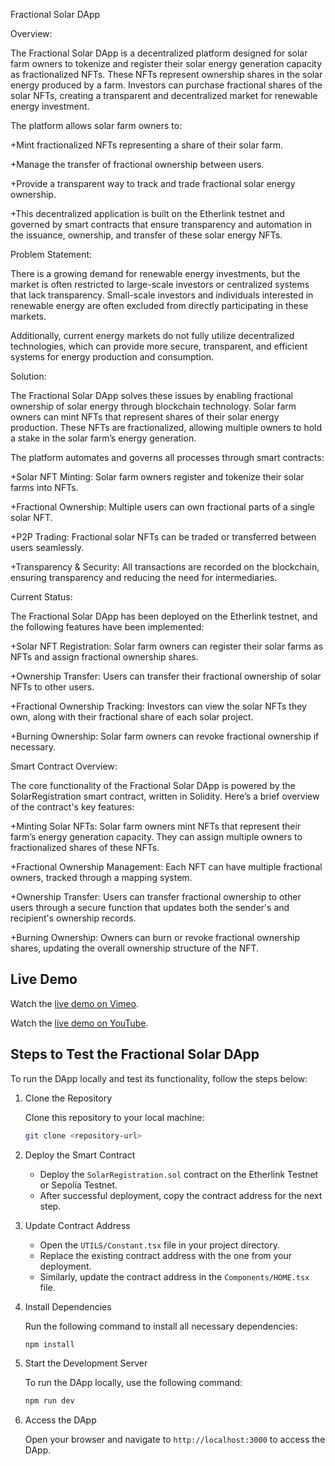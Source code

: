 
Fractional Solar DApp

Overview:

The Fractional Solar DApp is a decentralized platform designed for solar farm owners to tokenize and register their solar energy generation capacity as fractionalized NFTs. These NFTs represent ownership shares in the solar energy produced by a farm. Investors can purchase fractional shares of the solar NFTs, creating a transparent and decentralized market for renewable energy investment.

The platform allows solar farm owners to:

+Mint fractionalized NFTs representing a share of their solar farm.

+Manage the transfer of fractional ownership between users.

+Provide a transparent way to track and trade fractional solar energy ownership.

+This decentralized application is built on the Etherlink testnet and governed by smart contracts that ensure transparency and automation in the issuance, ownership, and transfer of these solar energy NFTs.

Problem Statement:

There is a growing demand for renewable energy investments, but the market is often restricted to large-scale investors or centralized systems that lack transparency. Small-scale investors and individuals interested in renewable energy are often excluded from directly participating in these markets.

Additionally, current energy markets do not fully utilize decentralized technologies, which can provide more secure, transparent, and efficient systems for energy production and consumption.

Solution:

The Fractional Solar DApp solves these issues by enabling fractional ownership of solar energy through blockchain technology. Solar farm owners can mint NFTs that represent shares of their solar energy production. These NFTs are fractionalized, allowing multiple owners to hold a stake in the solar farm’s energy generation.

The platform automates and governs all processes through smart contracts:

+Solar NFT Minting: Solar farm owners register and tokenize their solar farms into NFTs.

+Fractional Ownership: Multiple users can own fractional parts of a single solar NFT.

+P2P Trading: Fractional solar NFTs can be traded or transferred between users seamlessly.

+Transparency & Security: All transactions are recorded on the blockchain, ensuring transparency and reducing the need for intermediaries.

Current Status:

The Fractional Solar DApp has been deployed on the Etherlink  testnet, and the following features have been implemented:

+Solar NFT Registration: Solar farm owners can register their solar farms as NFTs and assign fractional ownership shares.

+Ownership Transfer: Users can transfer their fractional ownership of solar NFTs to other users.

+Fractional Ownership Tracking: Investors can view the solar NFTs they own, along with their fractional share of each solar project.

+Burning Ownership: Solar farm owners can revoke fractional ownership if necessary.

Smart Contract Overview:

The core functionality of the Fractional Solar DApp is powered by the SolarRegistration smart contract, written in Solidity. Here’s a brief overview of the contract's key features:

+Minting Solar NFTs: Solar farm owners mint NFTs that represent their farm’s energy generation capacity. They can assign multiple owners to fractionalized shares of these NFTs.

+Fractional Ownership Management: Each NFT can have multiple fractional owners, tracked through a mapping system.

+Ownership Transfer: Users can transfer fractional ownership to other users through a secure function that updates both the sender's and recipient's ownership records.

+Burning Ownership: Owners can burn or revoke fractional ownership shares, updating the overall ownership structure of the NFT.

## Live Demo

Watch the [live demo on Vimeo](https://vimeo.com/1021342143#t=0).


Watch the [live demo on YouTube](https://youtu.be/qRMcwQ4q_Es).



## Steps to Test the Fractional Solar DApp

To run the DApp locally and test its functionality, follow the steps below:

1. Clone the Repository
   
   Clone this repository to your local machine:
   ```bash
   git clone <repository-url>
   ```

2. Deploy the Smart Contract

   - Deploy the `SolarRegistration.sol` contract on the Etherlink Testnet or Sepolia Testnet.
   - After successful deployment, copy the contract address for the next step.

3. Update Contract Address

   - Open the `UTILS/Constant.tsx` file in your project directory.
   - Replace the existing contract address with the one from your deployment.
   - Similarly, update the contract address in the `Components/HOME.tsx` file.

4. Install Dependencies

   Run the following command to install all necessary dependencies:
   ```bash
   npm install
   ```

5. Start the Development Server

   To run the DApp locally, use the following command:
   ```bash
   npm run dev
   ```

6. Access the DApp

   Open your browser and navigate to `http://localhost:3000` to access the DApp.




